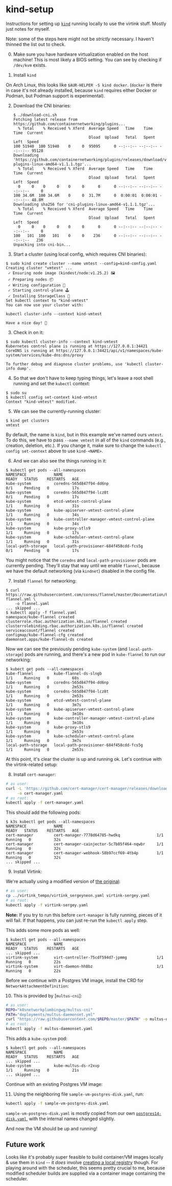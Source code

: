 # kind-setup

Instructions for setting up [`kind`] running locally to use the virtink stuff. Mostly just notes for
myself.

Note: some of the steps here might not be *strictly* necessary. I haven't thinned the list out to
check.

[`kind`]: https://github.com/kubernetes-sigs/kind

0. Make sure you have hardware virtualization enabled on the host machine! This is most likely a
   BIOS setting. You can see by checking if `/dev/kvm` exists.

1. Install `kind`

  On Arch Linux, this looks like `$AUR-HELPER -S kind docker`. (`docker` is there in case it's not
  already installed, because `kind` requires either Docker or Podman, but Podman support is
  experimental).

2. Download the CNI binaries:
   ```console
   $ ./download-cni.sh
   Fetching latest release from https://github.com/containernetworking/plugins...
     % Total    % Received % Xferd  Average Speed   Time    Time     Time  Current
                                    Dload  Upload   Total   Spent    Left  Speed
   100 51940  100 51940    0     0  95095      0 --:--:-- --:--:-- --:--:-- 95128
   Downloading 'https://github.com/containernetworking/plugins/releases/download/v1.1.1/cni-plugins-linux-amd64-v1.1.1.tgz'...
     % Total    % Received % Xferd  Average Speed   Time    Time     Time  Current
                                    Dload  Upload   Total   Spent    Left  Speed
     0     0    0     0    0     0      0      0 --:--:-- --:--:-- --:--:--     0
   100 34.6M  100 34.6M    0     0  31.7M      0  0:00:01  0:00:01 --:--:-- 48.8M
   Downloading sha256 for 'cni-plugins-linux-amd64-v1.1.1.tgz'...
     % Total    % Received % Xferd  Average Speed   Time    Time     Time  Current
                                    Dload  Upload   Total   Spent    Left  Speed
     0     0    0     0    0     0      0      0 --:--:-- --:--:-- --:--:--     0
   100   101  100   101    0     0    236      0 --:--:-- --:--:-- --:--:--   236
   Unpacking into cni-bin...
   ```

2. Start a cluster (using local config, which requires CNI binaries):
  ```console
  $ sudo kind create cluster --name vmtest --config=kind-config.yaml
  Creating cluster "vmtest" ...
   ✓ Ensuring node image (kindest/node:v1.25.2) 🖼
   ✓ Preparing nodes 📦
   ✓ Writing configuration 📜
   ✓ Starting control-plane 🕹️
   ✓ Installing StorageClass 💾
  Set kubectl context to "kind-vmtest"
  You can now use your cluster with:
  
  kubectl cluster-info --context kind-vmtest
  
  Have a nice day! 👋
  ```

3. Check in on it:
  ```console
  $ sudo kubectl cluster-info --context kind-vmtest
  Kubernetes control plane is running at https://127.0.0.1:34421
  CoreDNS is running at https://127.0.0.1:34421/api/v1/namespaces/kube-system/services/kube-dns:dns/proxy
  
  To further debug and diagnose cluster problems, use 'kubectl cluster-info dump'.
  ```

4. So that we don't have to keep typing things, let's leave a root shell running and set the
  `kubectl` context:
  ```console
  $ sudo su
  $ kubectl config set-context kind-vmtest
  Context "kind-vmtest" modified.
  ```

5. We can see the currently-running cluster:
  ```console
  $ kind get clusters
  vmtest
  ```
  By default, the name is `kind`, but in this example we've named ours `vmtest`. To do this, we have
  to pass `--name vmtest` in all of the `kind` commands (e.g., creation, deletion, etc.). If you
  change it, make sure to change the `kubectl config set-context` above to use `kind-<NAME>`.

6. And we can also see the things running in it:
  ```console
  $ kubectl get pods --all-namespaces
  NAMESPACE            NAME                                           READY   STATUS    RESTARTS   AGE
  kube-system          coredns-565d847f94-dd6np                       0/1     Pending   0          17s
  kube-system          coredns-565d847f94-lcz8t                       0/1     Pending   0          17s
  kube-system          etcd-vmtest-control-plane                      1/1     Running   0          31s
  kube-system          kube-apiserver-vmtest-control-plane            1/1     Running   0          34s
  kube-system          kube-controller-manager-vmtest-control-plane   1/1     Running   0          34s
  kube-system          kube-proxy-stls9                               1/1     Running   0          17s
  kube-system          kube-scheduler-vmtest-control-plane            1/1     Running   0          31s
  local-path-storage   local-path-provisioner-684f458cdd-fcs5g        0/1     Pending   0          17s
  ```
  You might notice that the `coredns` and `local-path-provisioner` pods are currently pending.
  They'll stay that way until we enable `flannel`, because we have the default networking (via
  `kindnet`) disabled in the config file.

7. Install `flannel` for networking:
  ```console
  $ curl https://raw.githubusercontent.com/coreos/flannel/master/Documentation/kube-flannel.yml \
      -o flannel.yaml
  ... skipped ...
  $ kubectl apply -f flannel.yaml
  namespace/kube-flannel created
  clusterrole.rbac.authorization.k8s.io/flannel created
  clusterrolebinding.rbac.authorization.k8s.io/flannel created
  serviceaccount/flannel created
  configmap/kube-flannel-cfg created
  daemonset.apps/kube-flannel-ds created
  ```
  Now we can see the previously pending `kube-system` (and `local-path-storage`) pods are running,
  and there's a new pod in `kube-flannel` to run our networking:
  ```console
  $ kubect get pods --all-namespaces
  kube-flannel         kube-flannel-ds-slngb                          1/1     Running   0          68s
  kube-system          coredns-565d847f94-dd6np                       1/1     Running   0          2m53s
  kube-system          coredns-565d847f94-lcz8t                       1/1     Running   0          2m53s
  kube-system          etcd-vmtest-control-plane                      1/1     Running   0          3m7s
  kube-system          kube-apiserver-vmtest-control-plane            1/1     Running   0          3m10s
  kube-system          kube-controller-manager-vmtest-control-plane   1/1     Running   0          3m10s
  kube-system          kube-proxy-stls9                               1/1     Running   0          2m53s
  kube-system          kube-scheduler-vmtest-control-plane            1/1     Running   0          3m7s
  local-path-storage   local-path-provisioner-684f458cdd-fcs5g        1/1     Running   0          2m53s
  ```

At this point, it's clear the cluster is up and running ok. Let's continue with the virtink-related
setup:

8. Install `cert-manager`:
  ```sh
  # as user:
  curl -L 'https://github.com/cert-manager/cert-manager/releases/download/v1.8.2/cert-manager.yaml' \
       -o cert-manager.yaml
  # as root:
  kubectl apply -f cert-manager.yaml
  ```
  This should add the following pods:
  ```console
  $ k3s kubectl get pods --all-namespaces
  NAMESPACE            NAME                                         READY   STATUS    RESTARTS   AGE
  cert-manager         cert-manager-7778d64785-hwdkq                1/1     Running   0          32s
  cert-manager         cert-manager-cainjector-5c7b85f464-nqwbr     1/1     Running   0          32s
  cert-manager         cert-manager-webhook-58b97ccf69-4tb4p        1/1     Running   0          32s
  ... skipped ...
  ```

9. Install Virtink:

  We're actually using a modified version of [the original]:
  ```sh
  # as user:
  cp ../virtink_tempo/virtink_sergeyneon.yaml virtink-sergey.yaml
  # as root:
  kubectl apply -f virtink-sergey.yaml
  ```

  [the original]: https://github.com/smartxworks/virtink/releases/download/v0.11.0/virtink.yaml

  **Note:** If you try to run this before `cert-manager` is fully running, pieces of it will fail.
  If that happens, you can just re-run the `kubectl apply` step.

  This adds some more pods as well:
  ```console
  $ kubectl get pods --all-namespaces
  NAMESPACE            NAME                                         READY   STATUS    RESTARTS   AGE
  ... skipped ...
  virtink-system       virt-controller-75cdf594d7-jpmmg             1/1     Running   0          22s
  virtink-system       virt-daemon-hh8bz                            1/1     Running   0          22s
  ```

Before we continue with a Postgres VM image, install the CRD for `NetworkAttachmentDefinition`:

10. This is provided by [`multus-cni`]:
  ```sh
  # as user:
  REPO="k8snetworkplumbingwg/multus-cni"
  PATH="deployments/multus-daemonset.yml"
  curl "https://raw.githubusercontent.com/$REPO/master/$PATH" -o multus-daemonset.yaml
  # as root:
  kubectl apply -f multus-daemonset.yaml
  ```
  This adds a `kube-system` pod:
  ```console
  $ kubectl get pods --all-namespaces
  NAMESPACE            NAME                                            READY   STATUS    RESTARTS   AGE
  ... skipped ...
  kube-system          kube-multus-ds-r2xvp                            1/1     Running   0          21s
  ... skipped ...
  ```

Continue with an existing Postgres VM image:

11. Using the neighboring file `sample-vm-postgres-disk.yaml`, run:
  ```sh
  kubectl apply -f sample-vm-postgres-disk.yaml
  ```
  `sample-vm-postgres-disk.yaml` is mostly copied from our own [`postgres14-disk.yaml`], with the
  internal names changed slightly.

  [`postgres14-disk.yaml`]: https://github.com/neondatabase/autoscaling/blob/main/vm_template_samples/postgres14-disk.yaml

And now the VM should be up and running!

## Future work

Looks like it's probably super feasible to build container/VM images locally & use them in `kind` --
it _does_ involve [creating a local registry] though. For playing around with the scheduler, this
seems pretty crucial to me, because modified scheduler builds are supplied via a container image
containing the scheduler.

[creating a local registry]: https://kind.sigs.k8s.io/docs/user/local-registry/
